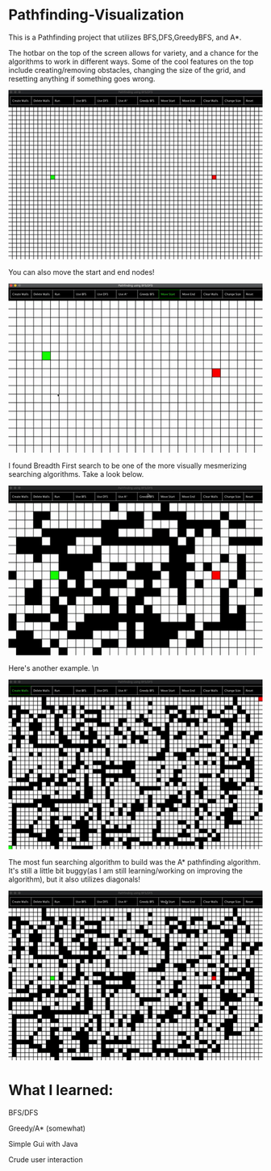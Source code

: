 # Pathfinding-Visualization

This is a Pathfinding project that utilizes BFS,DFS,GreedyBFS, and A*.

The hotbar on the top of the screen allows for variety, and a chance for the algorithms to work in different ways. Some of the cool features on the top include creating/removing obstacles, changing the size of the grid, and resetting anything if something goes wrong.

![Setup](Gifs/Setup.gif)

You can also move the start and end nodes!

![Start/End](Gifs/StartEnd.gif)

I found Breadth First search to be one of the more visually mesmerizing searching algorithms. Take a look below.

![BFS](Gifs/BFS.gif)

Here's another example. \n

![BFS2](Gifs/BFS2.gif)

The most fun searching algorithm to build was the A* pathfinding algorithm. It's still a little bit buggy(as I am still learning/working on improving the algorithm), but it also utilizes diagonals!

![AStar](Gifs/A*.gif)

# What I learned:

BFS/DFS

Greedy/A* (somewhat)

Simple Gui with Java

Crude user interaction

